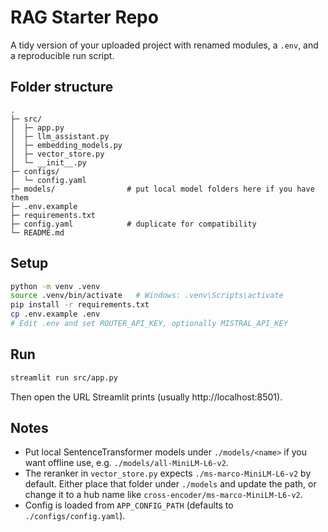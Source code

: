 # RAG Starter Repo

A tidy version of your uploaded project with renamed modules, a `.env`, and a reproducible run script.

## Folder structure
```
.
├─ src/
│  ├─ app.py
│  ├─ llm_assistant.py
│  ├─ embedding_models.py
│  ├─ vector_store.py
│  └─ __init__.py
├─ configs/
│  └─ config.yaml
├─ models/                # put local model folders here if you have them
├─ .env.example
├─ requirements.txt
├─ config.yaml            # duplicate for compatibility
└─ README.md
```

## Setup

```bash
python -m venv .venv
source .venv/bin/activate   # Windows: .venv\Scripts\activate
pip install -r requirements.txt
cp .env.example .env
# Edit .env and set ROUTER_API_KEY, optionally MISTRAL_API_KEY
```

## Run

```bash
streamlit run src/app.py
```

Then open the URL Streamlit prints (usually http://localhost:8501).

## Notes
- Put local SentenceTransformer models under `./models/<name>` if you want offline use, e.g. `./models/all-MiniLM-L6-v2`.
- The reranker in `vector_store.py` expects `./ms-marco-MiniLM-L6-v2` by default. Either place that folder under `./models` and update the path, or change it to a hub name like `cross-encoder/ms-marco-MiniLM-L6-v2`.
- Config is loaded from `APP_CONFIG_PATH` (defaults to `./configs/config.yaml`).
